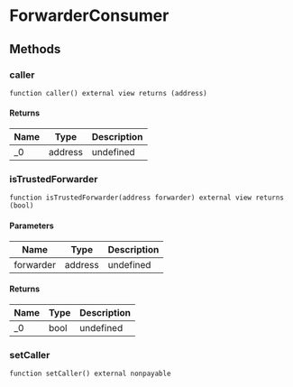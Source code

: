 # ForwarderConsumer









## Methods

### caller

```solidity
function caller() external view returns (address)
```






#### Returns

| Name | Type | Description |
|---|---|---|
| _0 | address | undefined |

### isTrustedForwarder

```solidity
function isTrustedForwarder(address forwarder) external view returns (bool)
```





#### Parameters

| Name | Type | Description |
|---|---|---|
| forwarder | address | undefined |

#### Returns

| Name | Type | Description |
|---|---|---|
| _0 | bool | undefined |

### setCaller

```solidity
function setCaller() external nonpayable
```









